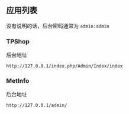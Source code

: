 ## 应用列表

没有说明的话，后台密码通常为 `admin:admin`

### TPShop

后台地址

```
http://127.0.0.1/index.php/Admin/Index/index
```

### MetInfo

后台地址

```
http://127.0.0.1/admin/
```

